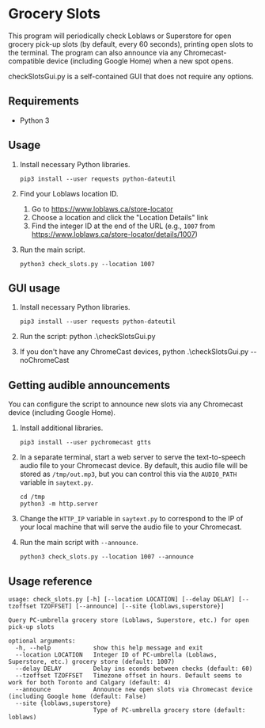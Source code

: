 Grocery Slots
=============
This program will periodically check Loblaws or Superstore for open grocery pick-up slots (by default, every 60 seconds), printing open slots to the terminal. The program can also announce via any Chromecast-compatible device (including Google Home) when a new spot opens.

checkSlotsGui.py is a self-contained GUI that does not require any options.

Requirements
------------
* Python 3

Usage
-----
1. Install necessary Python libraries.

    ```
    pip3 install --user requests python-dateutil
    ```

2. Find your Loblaws location ID.
    1. Go to https://www.loblaws.ca/store-locator
    2. Choose a location and click the "Location Details" link
    3. Find the integer ID at the end of the URL (e.g., `1007` from https://www.loblaws.ca/store-locator/details/1007)

3. Run the main script.

    ```
    python3 check_slots.py --location 1007
    ```
    
GUI usage
---------
1. Install necessary Python libraries.

    ```
    pip3 install --user requests python-dateutil
    ```
2. Run the script:
    python .\checkSlotsGui.py
    
3. If you don't have any ChromeCast devices, 
    python .\checkSlotsGui.py --noChromeCast


Getting audible announcements
-----------------------------
You can configure the script to announce new slots via any Chromecast device (including Google Home).

1. Install additional libraries.

    ```
    pip3 install --user pychromecast gtts
    ```

2. In a separate terminal, start a web server to serve the text-to-speech audio
   file to your Chromecast device. By default, this audio file will be stored
   as `/tmp/out.mp3`, but you can control this via the `AUDIO_PATH` variable in
   `saytext.py`.

    ```
    cd /tmp
    python3 -m http.server
    ```

3. Change the `HTTP_IP` variable in `saytext.py` to correspond to the IP of
   your local machine that will serve the audio file to your Chromecast.

4. Run the main script with `--announce`.

    ```
    python3 check_slots.py --location 1007 --announce
    ```

Usage reference
---------------
```
usage: check_slots.py [-h] [--location LOCATION] [--delay DELAY] [--tzoffset TZOFFSET] [--announce] [--site {loblaws,superstore}]

Query PC-umbrella grocery store (Loblaws, Superstore, etc.) for open pick-up slots

optional arguments:
  -h, --help            show this help message and exit
  --location LOCATION   Integer ID of PC-umbrella (Loblaws, Superstore, etc.) grocery store (default: 1007)
  --delay DELAY         Delay ins econds between checks (default: 60)
  --tzoffset TZOFFSET   Timezone offset in hours. Default seems to work for both Toronto and Calgary (default: 4)
  --announce            Announce new open slots via Chromecast device (including Google home (default: False)
  --site {loblaws,superstore}
                        Type of PC-umbrella grocery store (default: loblaws)
```

